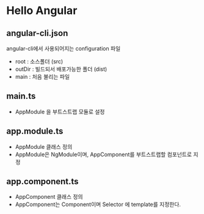 # Hello Angular

## angular-cli.json
angular-cli에서 사용되어지는 configuration 파일
- root : 소스폴더 (src)
- outDir : 빌드되서 배포가능한 폴더 (dist)
- main : 처음 불리는 파일

## main.ts
- AppModule 을 부트스트랩 모듈로 설정

## app.module.ts
- AppModule 클래스 정의
- AppModule은 NgModule이며, AppComponent를 부트스트랩할 컴포넌트로 지정

## app.component.ts
- AppComponent 클래스 정의
- AppComponent는 Component이며 Selector <app-root>에 template를 지정한다.